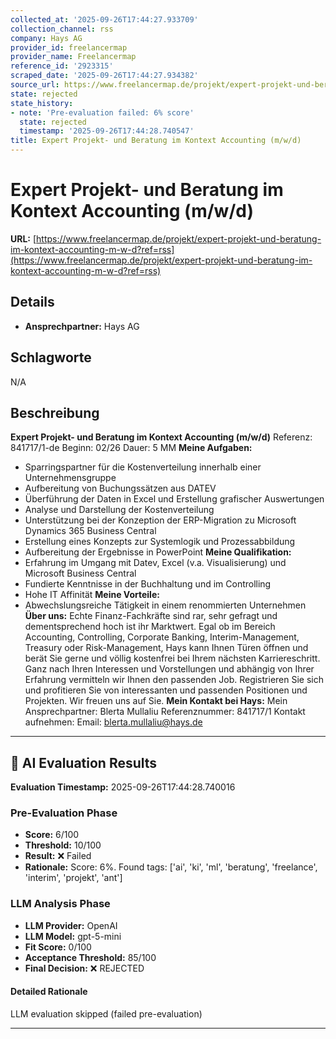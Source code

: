 ```yaml
---
collected_at: '2025-09-26T17:44:27.933709'
collection_channel: rss
company: Hays AG
provider_id: freelancermap
provider_name: Freelancermap
reference_id: '2923315'
scraped_date: '2025-09-26T17:44:27.934382'
source_url: https://www.freelancermap.de/projekt/expert-projekt-und-beratung-im-kontext-accounting-m-w-d?ref=rss
state: rejected
state_history:
- note: 'Pre-evaluation failed: 6% score'
  state: rejected
  timestamp: '2025-09-26T17:44:28.740547'
title: Expert Projekt- und Beratung im Kontext Accounting (m/w/d)
---
```




# Expert Projekt- und Beratung im Kontext Accounting (m/w/d)
**URL:** [https://www.freelancermap.de/projekt/expert-projekt-und-beratung-im-kontext-accounting-m-w-d?ref=rss](https://www.freelancermap.de/projekt/expert-projekt-und-beratung-im-kontext-accounting-m-w-d?ref=rss)
## Details
- **Ansprechpartner:** Hays AG

## Schlagworte
N/A

## Beschreibung
**Expert Projekt- und Beratung im Kontext Accounting (m/w/d)** Referenz: 841717/1-de Beginn: 02/26 Dauer: 5 MM **Meine Aufgaben:**  
- Sparringspartner für die Kostenverteilung innerhalb einer Unternehmensgruppe
- Aufbereitung von Buchungssätzen aus DATEV
- Überführung der Daten in Excel und Erstellung grafischer Auswertungen
- Analyse und Darstellung der Kostenverteilung
- Unterstützung bei der Konzeption der ERP-Migration zu Microsoft Dynamics 365 Business Central
- Erstellung eines Konzepts zur Systemlogik und Prozessabbildung
- Aufbereitung der Ergebnisse in PowerPoint
  **Meine Qualifikation:**  
- Erfahrung im Umgang mit Datev, Excel (v.a. Visualisierung) und Microsoft Business Central
- Fundierte Kenntnisse in der Buchhaltung und im Controlling
- Hohe IT Affinität
  **Meine Vorteile:**  
- Abwechslungsreiche Tätigkeit in einem renommierten Unternehmen
  **Über uns:** Echte Finanz-Fachkräfte sind rar, sehr gefragt und dementsprechend hoch ist ihr Marktwert. Egal ob im Bereich Accounting, Controlling, Corporate Banking, Interim-Management, Treasury oder Risk-Management, Hays kann Ihnen Türen öffnen und berät Sie gerne und völlig kostenfrei bei Ihrem nächsten Karriereschritt. Ganz nach Ihren Interessen und Vorstellungen und abhängig von Ihrer Erfahrung vermitteln wir Ihnen den passenden Job. Registrieren Sie sich und profitieren Sie von interessanten und passenden Positionen und Projekten. Wir freuen uns auf Sie. **Mein Kontakt bei Hays:** Mein Ansprechpartner: Blerta Mullaliu Referenznummer: 841717/1 Kontakt aufnehmen: Email: blerta.mullaliu@hays.de

---

## 🤖 AI Evaluation Results

**Evaluation Timestamp:** 2025-09-26T17:44:28.740016

### Pre-Evaluation Phase
- **Score:** 6/100
- **Threshold:** 10/100
- **Result:** ❌ Failed
- **Rationale:** Score: 6%. Found tags: ['ai', 'ki', 'ml', 'beratung', 'freelance', 'interim', 'projekt', 'ant']

### LLM Analysis Phase
- **LLM Provider:** OpenAI
- **LLM Model:** gpt-5-mini
- **Fit Score:** 0/100
- **Acceptance Threshold:** 85/100
- **Final Decision:** ❌ REJECTED

#### Detailed Rationale
LLM evaluation skipped (failed pre-evaluation)

---
